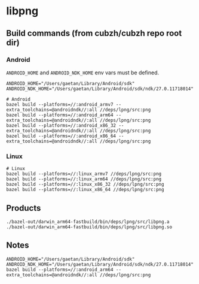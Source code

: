 # libpng

## Build commands (from cubzh/cubzh repo root dir)

### Android

`ANDROID_HOME` and `ANDROID_NDK_HOME` env vars must be defined.

```shell
ANDROID_HOME="/Users/gaetan/Library/Android/sdk"
ANDROID_NDK_HOME="/Users/gaetan/Library/Android/sdk/ndk/27.0.11718014"
```

```shell
# Android
bazel build --platforms=//:android_armv7 --extra_toolchains=@androidndk//:all //deps/lpng/src:png
bazel build --platforms=//:android_arm64 --extra_toolchains=@androidndk//:all //deps/lpng/src:png
bazel build --platforms=//:android_x86_32 --extra_toolchains=@androidndk//:all //deps/lpng/src:png
bazel build --platforms=//:android_x86_64 --extra_toolchains=@androidndk//:all //deps/lpng/src:png
```

### Linux

```shell
# Linux
bazel build --platforms=//:linux_armv7 //deps/lpng/src:png
bazel build --platforms=//:linux_arm64 //deps/lpng/src:png
bazel build --platforms=//:linux_x86_32 //deps/lpng/src:png
bazel build --platforms=//:linux_x86_64 //deps/lpng/src:png
```

## Products

```
./bazel-out/darwin_arm64-fastbuild/bin/deps/lpng/src/libpng.a
./bazel-out/darwin_arm64-fastbuild/bin/deps/lpng/src/libpng.so
```

## Notes

```shell
ANDROID_HOME="/Users/gaetan/Library/Android/sdk" ANDROID_NDK_HOME="/Users/gaetan/Library/Android/sdk/ndk/27.0.11718014" bazel build --platforms=//:android_arm64 --extra_toolchains=@androidndk//:all //deps/lpng/src:png
```